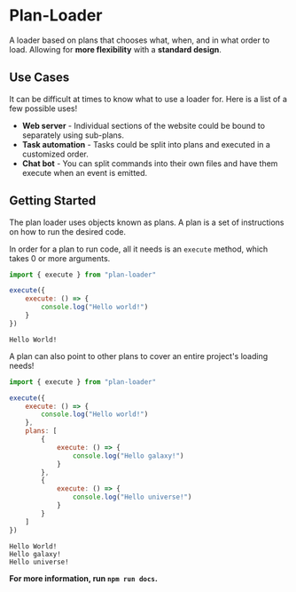 # Plan-Loader
A loader based on plans that chooses what, when, and in what order
to load. Allowing for **more flexibility** with a **standard design**.

## Use Cases
It can be difficult at times to know what to use a loader for. Here is a list of a few possible uses!

- **Web server** - Individual sections of the website could be bound to separately using sub-plans.
- **Task automation** - Tasks could be split into plans and executed in a customized order.
- **Chat bot** - You can split commands into their own files and have them execute when an event is emitted.

## Getting Started
The plan loader uses objects known as plans. A plan is a set of instructions on how to run the desired code.

In order for a plan to run code, all it needs is an `execute` method, which takes 0 or more arguments.
```js
import { execute } from "plan-loader"

execute({
	execute: () => {
		console.log("Hello world!")
	}
})
```
```text
Hello World!
```

A plan can also point to other plans to cover an entire project's loading needs!
```js
import { execute } from "plan-loader"

execute({
	execute: () => {
		console.log("Hello world!")
	},
	plans: [
		{
			execute: () => {
				console.log("Hello galaxy!")
			}
		},
		{
			execute: () => {
				console.log("Hello universe!")
			}
		}
	]
})
```
```text
Hello World!
Hello galaxy!
Hello universe!
```

**For more information, run `npm run docs`.**
